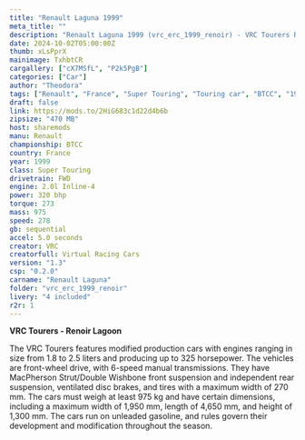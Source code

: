 ```yaml
---
title: "Renault Laguna 1999"
meta_title: ""
description: "Renault Laguna 1999 (vrc_erc_1999_renoir) - VRC Tourers Renoir Lagoon for Assetto Corsa by VRC"
date: 2024-10-02T05:00:00Z
thumb: xLsPprX
mainimage: TxhbtCR
cargallery: ["cX7MSfL", "P2k5PgB"]
categories: ["Car"]
author: "Theodora"
tags: ["Renault", "France", "Super Touring", "Touring car", "BTCC", "1999", "VRC"]
draft: false
link: https://mods.to/2HiG683c1d22d4b6b
zipsize: "470 MB"
host: sharemods
manu: Renault
championship: BTCC
country: France
year: 1999
class: Super Touring
drivetrain: FWD
engine: 2.0l Inline-4
power: 320 bhp
torque: 273
mass: 975
speed: 278
gb: sequential
accel: 5.0 seconds
creator: VRC
creatorfull: Virtual Racing Cars
version: "1.3"
csp: "0.2.0"
carname: "Renault Laguna"
folder: "vrc_erc_1999_renoir"
livery: "4 included"
r2r: 1
---
```


**VRC Tourers - Renoir Lagoon**

The VRC Tourers features modified production cars with engines ranging in size from 1.8 to 2.5 liters and producing up to 325 horsepower. The vehicles are front-wheel drive, with 6-speed manual transmissions. They have MacPherson Strut/Double Wishbone front suspension and independent rear suspension, ventilated disc brakes, and tires with a maximum width of 270 mm. The cars must weigh at least 975 kg and have certain dimensions, including a maximum width of 1,950 mm, length of 4,650 mm, and height of 1,300 mm. The cars run on unleaded gasoline, and rules govern their development and modification throughout the season.